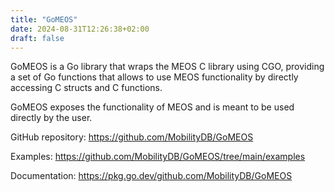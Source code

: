 ```yaml
---
title: "GoMEOS"
date: 2024-08-31T12:26:38+02:00
draft: false
---
```


GoMEOS is a Go library that wraps the MEOS C library using CGO, providing a set of Go functions that allows to use MEOS functionality by directly accessing C structs and C functions.

GoMEOS exposes the functionality of MEOS and is meant to be used directly by the user.

GitHub repository: https://github.com/MobilityDB/GoMEOS

Examples: https://github.com/MobilityDB/GoMEOS/tree/main/examples

Documentation: https://pkg.go.dev/github.com/MobilityDB/GoMEOS